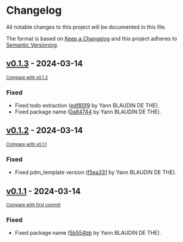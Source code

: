# Changelog

All notable changes to this project will be documented in this file.

The format is based on [Keep a Changelog](http://keepachangelog.com/en/1.0.0/)
and this project adheres to [Semantic Versioning](http://semver.org/spec/v2.0.0.html).

<!-- insertion marker -->
## [v0.1.3](https://github.com/ydethe/pdm_template/releases/tag/v0.1.3) - 2024-03-14

<small>[Compare with v0.1.2](https://github.com/ydethe/pdm_template/compare/v0.1.2...v0.1.3)</small>

### Fixed

- Fixed todo extraction ([edf85f9](https://github.com/ydethe/pdm_template/commit/edf85f95470bb76919c6b004012d7505228490c3) by Yann BLAUDIN DE THE).
- Fixed package name ([0a84744](https://github.com/ydethe/pdm_template/commit/0a84744873c196bf5aa86cfac048c37513057850) by Yann BLAUDIN DE THE).

## [v0.1.2](https://github.com/ydethe/pdm_template/releases/tag/v0.1.2) - 2024-03-14

<small>[Compare with v0.1.1](https://github.com/ydethe/pdm_template/compare/v0.1.1...v0.1.2)</small>

### Fixed

- Fixed pdm_template version ([f5ea331](https://github.com/ydethe/pdm_template/commit/f5ea33166882a47278bac0a99feff95c84abd469) by Yann BLAUDIN DE THE).

## [v0.1.1](https://github.com/ydethe/pdm_template/releases/tag/v0.1.1) - 2024-03-14

<small>[Compare with first commit](https://github.com/ydethe/pdm_template/compare/bbcc10fe2823b9822ace1a50967eeef8059e7d49...v0.1.1)</small>

### Fixed

- Fixed package name ([5b554bb](https://github.com/ydethe/pdm_template/commit/5b554bb40c2d3affaa273e100de9cd248aa6efa4) by Yann BLAUDIN DE THE).

